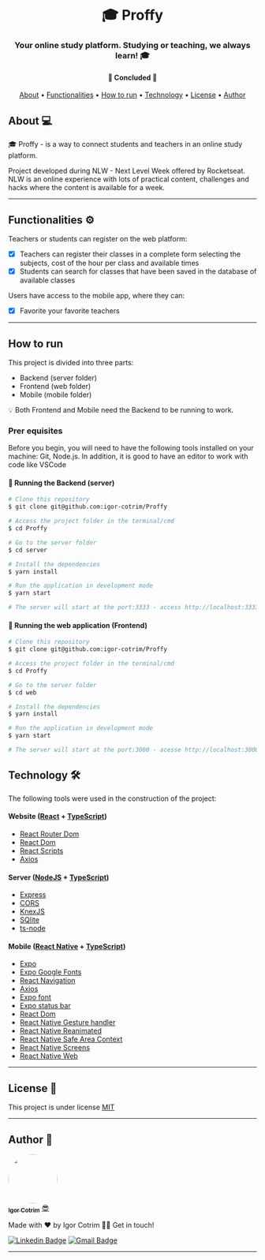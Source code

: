 <h1 align="center">🎓 Proffy </h1>

<h3 align="center">Your online study platform. Studying or teaching, we always learn! 🎓</h3>

<h4 align="center"> 
	🚧  Concluded  🚧
</h4>

<p align="center">
 <a href="#about">About</a> •
 <a href="#Functionalities-%EF%B8%8F">Functionalities</a> • 
 <a href="#how-to-run">How to run</a> • 
 <a href="#technology-">Technology</a> • 
 <a href="#license-">License</a> • 
 <a href="#author-">Author</a>
</p>

## About 💻

🎓 Proffy - is a way to connect students and teachers in an online study platform.

Project developed during NLW - Next Level Week offered by Rocketseat. NLW is an online experience with lots of practical content, challenges and hacks where the content is available for a week.

---

## Functionalities ⚙️

Teachers or students can register on the web platform:

- [x] Teachers can register their classes in a complete form selecting the subjects, cost of the hour per class and available times
- [x] Students can search for classes that have been saved in the database of available classes

Users have access to the mobile app, where they can:

- [x] Favorite your favorite teachers

---

## How to run

This project is divided into three parts:

- Backend (server folder)
- Frontend (web folder)
- Mobile (mobile folder) <br/>

💡 Both Frontend and Mobile need the Backend to be running to work.

### Prer equisites

Before you begin, you will need to have the following tools installed on your machine: Git, Node.js. In addition, it is good to have an editor to work with code like VSCode

#### 🎲 Running the Backend (server)

```sh
# Clone this repository
$ git clone git@github.com:igor-cotrim/Proffy

# Access the project folder in the terminal/cmd
$ cd Proffy

# Go to the server folder
$ cd server

# Install the dependencies
$ yarn install

# Run the application in development mode
$ yarn start

# The server will start at the port:3333 - access http://localhost:3333 
```

#### 🧭 Running the web application (Frontend)

```sh
# Clone this repository
$ git clone git@github.com:igor-cotrim/Proffy

# Access the project folder in the terminal/cmd
$ cd Proffy

# Go to the server folder
$ cd web

# Install the dependencies
$ yarn install

# Run the application in development mode
$ yarn start

# The server will start at the port:3000 - acesse http://localhost:3000
```

## Technology 🛠

The following tools were used in the construction of the project:

#### Website ([React](https://pt-br.reactjs.org/) + [TypeScript](https://www.typescriptlang.org/))

- [React Router Dom](https://github.com/ReactTraining/react-router/tree/master/packages/react-router-dom)
- [React Dom](https://pt-br.reactjs.org/docs/react-dom.html)
- [React Scripts](https://www.npmjs.com/package/react-scripts)
- [Axios](https://github.com/axios/axios)

#### Server ([NodeJS](https://nodejs.org/en/) + [TypeScript](https://www.typescriptlang.org/))

- [Express](https://expressjs.com/)
- [CORS](https://expressjs.com/en/resources/middleware/cors.html)
- [KnexJS](http://knexjs.org/)
- [SQlite](https://github.com/mapbox/node-sqlite3)
- [ts-node](https://github.com/TypeStrong/ts-node)

#### Mobile ([React Native](http://www.reactnative.com/) + [TypeScript](https://www.typescriptlang.org/))

- [Expo](https://expo.io/)
- [Expo Google Fonts](https://github.com/expo/google-fonts)
- [React Navigation](https://reactnavigation.org/)
- [Axios](https://github.com/axios/axios)
- [Expo font](https://docs.expo.io/versions/latest/sdk/font/)
- [Expo status bar](https://docs.expo.io/versions/latest/sdk/status-bar/)
- [React Dom](https://pt-br.reactjs.org/docs/react-dom.html)
- [React Native Gesture handler](https://github.com/software-mansion/react-native-gesture-handler)
- [React Native Reanimated](https://github.com/software-mansion/react-native-reanimated)
- [React Native Safe Area Context](https://github.com/th3rdwave/react-native-safe-area-context)
- [React Native Screens](https://github.com/software-mansion/react-native-screens)
- [React Native Web](https://github.com/necolas/react-native-web)

---


## License 📝

This project is under license [MIT](https://choosealicense.com/licenses/mit/)

---

## Author 🦸

<a href="https://www.linkedin.com/in/igorcotrim/">
 <img style="border-radius: 50%;" src="https://avatars2.githubusercontent.com/u/50390408?s=460&u=fa3dad860e7be785755894c2c7f4cbd20ac4b1b0&v=4" width="100px;" alt=""/>
 <br />
 <sub><b>Igor Cotrim</b></sub></a> <a href="https://www.linkedin.com/in/igorcotrim/" title="linkedin">😎</a>


Made with ❤️ by Igor Cotrim 👋🏽 Get in touch!

[![Linkedin Badge](https://img.shields.io/badge/-Igor_Cotrim-blue?style=flat-square&logo=Linkedin&logoColor=white&link=https://www.linkedin.com/in/igorcotrim/)](https://www.linkedin.com/in/igorcotrim/) 
[![Gmail Badge](https://img.shields.io/badge/-igorxuxicotrim@gmail.com-c14438?style=flat-square&logo=Gmail&logoColor=white&link=mailto:igorxuxicotrim@gmail.com)](mailto:igorxuxicotrim@gmail.com)

---
